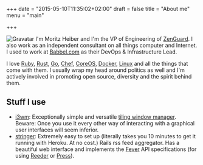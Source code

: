 +++
date = "2015-05-10T11:35:02+02:00"
draft = false
title = "About me"
menu = "main"

+++

![Gravatar](http://gravatar.com/avatar/df1b2052b604ebff52bbd10060199952) I'm Moritz Heiber and I'm the VP of Engineering of [ZenGuard](https://zenmate.com). I also work as an independent consultant on all things computer and Internet. I used to work at [Babbel.com](http://www.babbel.com) as their DevOps & Infrastructure Lead.

I love [Ruby](http://www.ruby-lang.org), [Rust](http://www.rust-lang.org), [Go](https://golang.org), [Chef](http://getchef.com), [CoreOS](https://coreos.com), [Docker](https://docker.com), [Linux](http://linux.org) and all the things that come with them. I usually wrap my head around politics as well and I'm actively involved in promoting open source, diversity and the spirit behind them.

## Stuff I use

* [i3wm](http://www.i3wm.org): Exceptionally simple and versatile [tiling window manager](http://en.wikipedia.org/wiki/Tiling_window_manager). Beware: Once you use it every other way of interacting with a graphical user interfaces will seem inferior.
* [stringer](https://github.com/swanson/stringer): Extremely easy to set up (literally takes you 10 minutes to get it running with Heroku. At no cost.) Rails rss feed aggregator. Has a beautiful web interface and implements the [Fever](http://feedafever.com) API specifications (for using [Reeder](http://reederapp.com) or [Press](http://twentyfivesquares.com/press/)).
